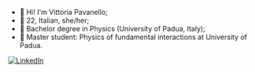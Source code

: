 - 📌 Hi! I'm Vittoria Pavanello;
- 📍 22, Italian, she/her;
- 📕 Bachelor degree in Physics (University of Padua, Italy);
- 📘 Master student: Physics of fundamental interactions at University of Padua.

[![LinkedIn](https://img.shields.io/badge/LinkedIn-0077B5?style=for-the-badge&logo=linkedin&logoColor=white)](https://www.linkedin.com/in/vittoria-pavanello-0b6082223/)
